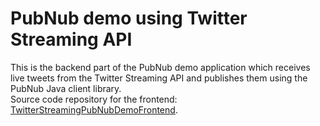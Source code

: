 # PubNub demo using Twitter Streaming API

This is the backend part of the PubNub demo application which receives live tweets from the
Twitter Streaming API and publishes them using the PubNub Java client library.  
Source code repository for the frontend:
[TwitterStreamingPubNubDemoFrontend](https://github.com/VictorGil/TwitterStreamingPubNubDemoFrontend).  
